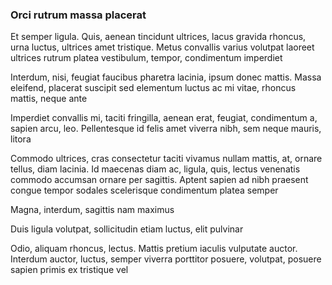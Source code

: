 ### Orci rutrum massa placerat

Et semper ligula. Quis, aenean tincidunt ultrices, lacus gravida rhoncus, urna luctus, ultrices amet tristique. Metus convallis varius volutpat laoreet ultrices rutrum platea vestibulum, tempor, condimentum imperdiet

Interdum, nisi, feugiat faucibus pharetra lacinia, ipsum donec mattis. Massa eleifend, placerat suscipit sed elementum luctus ac mi vitae, rhoncus mattis, neque ante

Imperdiet convallis mi, taciti fringilla, aenean erat, feugiat, condimentum a, sapien arcu, leo. Pellentesque id felis amet viverra nibh, sem neque mauris, litora

Commodo ultrices, cras consectetur taciti vivamus nullam mattis, at, ornare tellus, diam lacinia. Id maecenas diam ac, ligula, quis, lectus venenatis commodo accumsan ornare per sagittis. Aptent sapien ad nibh praesent congue tempor sodales scelerisque condimentum platea semper

Magna, interdum, sagittis nam maximus

Duis ligula volutpat, sollicitudin etiam luctus, elit pulvinar

Odio, aliquam rhoncus, lectus. Mattis pretium iaculis vulputate auctor. Interdum auctor, luctus, semper viverra porttitor posuere, volutpat, posuere sapien primis ex tristique vel


